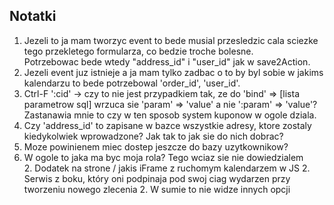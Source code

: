 Notatki
---

1. Jezeli to ja mam tworzyc event to bede musial przesledzic
cala sciezke tego przekletego formularza, co bedzie troche bolesne.  
Potrzebowac bede wtedy "address_id" i "user_id"
jak w save2Action.
1. Jezeli event juz istnieje a ja mam tylko zadbac o to by byl sobie
w jakims kalendarzu to bede potrzebowal 'order_id', 'user_id'.
1. Ctrl-F ':cid' -> czy to nie jest przypadkiem tak,
ze do 'bind' => \[lista parametrow sql\] wrzuca sie 'param' => 'value'
a nie ':param' => 'value'?
Zastanawia mnie to czy w ten sposob system kuponow w ogole dziala.
1. Czy 'address_id' to zapisane w bazce wszystkie adresy, ktore zostaly
kiedykolwiek wprowadzone? Jak tak to jak sie do nich dobrac?
1. Moze powinienem miec dostep jeszcze do bazy uzytkownikow?
1. W ogole to jaka ma byc moja rola? Tego wciaz sie nie dowiedzialem  
    2. Dodatek na strone / jakis iFrame z ruchomym kalendarzem w JS
    2. Serwis z boku, który oni podpinaja pod swoj ciag wydarzen przy
    tworzeniu nowego zlecenia
    2. W sumie to nie widze innych opcji
    